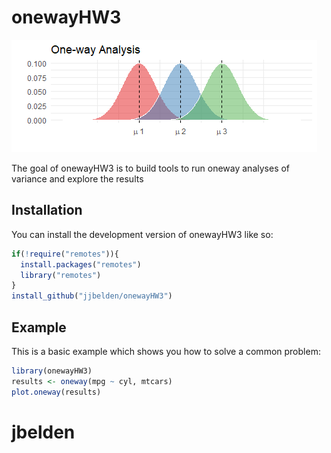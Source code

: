 # onewayHW3


![](oneway.jpg)

The goal of onewayHW3 is to build tools to
run oneway analyses of variance and explore 
the results

## Installation

You can install the development version of onewayHW3 like so:

``` r
if(!require("remotes")){
  install.packages("remotes")
  library("remotes")
}
install_github("jjbelden/onewayHW3")
```

## Example

This is a basic example which shows you how to solve a common problem:

``` r
library(onewayHW3)
results <- oneway(mpg ~ cyl, mtcars)
plot.oneway(results)

```

# jbelden
